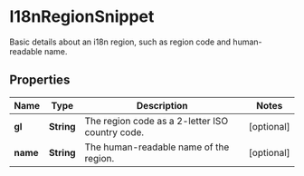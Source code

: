 

# I18nRegionSnippet

Basic details about an i18n region, such as region code and human-readable name.

## Properties

Name | Type | Description | Notes
------------ | ------------- | ------------- | -------------
**gl** | **String** | The region code as a 2-letter ISO country code. |  [optional]
**name** | **String** | The human-readable name of the region. |  [optional]



